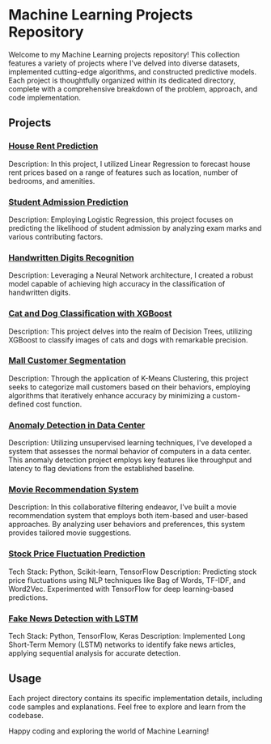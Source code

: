 # Machine Learning Projects Repository

Welcome to my Machine Learning projects repository! This collection features a variety of projects where I've delved into diverse datasets, implemented cutting-edge algorithms, and constructed predictive models. Each project is thoughtfully organized within its dedicated directory, complete with a comprehensive breakdown of the problem, approach, and code implementation.

## Projects

### [House Rent Prediction](https://github.com/kameshrsk/Machine-learning-projects/blob/main/ML-Algorithms/ml-algorithms.ipynb)

Description: In this project, I utilized Linear Regression to forecast house rent prices based on a range of features such as location, number of bedrooms, and amenities.

### [Student Admission Prediction](https://github.com/kameshrsk/Machine-learning-projects/blob/main/ML-Algorithms/ml-algorithms.ipynb)

Description: Employing Logistic Regression, this project focuses on predicting the likelihood of student admission by analyzing exam marks and various contributing factors.

### [Handwritten Digits Recognition](https://github.com/kameshrsk/Machine-learning-projects/blob/main/Neural_Network_implementation/neural-network-implementation.ipynb)

Description: Leveraging a Neural Network architecture, I created a robust model capable of achieving high accuracy in the classification of handwritten digits.

### [Cat and Dog Classification with XGBoost](https://github.com/kameshrsk/Machine-learning-projects/blob/main/Decision_Trees/decision-trees.ipynb)

Description: This project delves into the realm of Decision Trees, utilizing XGBoost to classify images of cats and dogs with remarkable precision.

### [Mall Customer Segmentation](https://github.com/kameshrsk/Machine-learning-projects/blob/main/Unsupervised_Learning/unsupervised-learning.ipynb)

Description: Through the application of K-Means Clustering, this project seeks to categorize mall customers based on their behaviors, employing algorithms that iteratively enhance accuracy by minimizing a custom-defined cost function.

### [Anomaly Detection in Data Center](https://github.com/kameshrsk/Machine-learning-projects/blob/main/Unsupervised_Learning/unsupervised-learning.ipynb)

Description: Utilizing unsupervised learning techniques, I've developed a system that assesses the normal behavior of computers in a data center. This anomaly detection project employs key features like throughput and latency to flag deviations from the established baseline.

### [Movie Recommendation System](https://github.com/kameshrsk/Machine-learning-projects/blob/main/Recommender_System/recommender-system.ipynb)

Description: In this collaborative filtering endeavor, I've built a movie recommendation system that employs both item-based and user-based approaches. By analyzing user behaviors and preferences, this system provides tailored movie suggestions.

### [Stock Price Fluctuation Prediction](https://github.com/kameshrsk/Machine-learning-projects/blob/main/NLP/stock-prediction.ipynb)

Tech Stack: Python, Scikit-learn, TensorFlow
Description: Predicting stock price fluctuations using NLP techniques like Bag of Words, TF-IDF, and Word2Vec. Experimented with TensorFlow for deep learning-based predictions.

### [Fake News Detection with LSTM](https://github.com/kameshrsk/Machine-learning-projects/blob/main/NLP/fake-news-nlp.ipynb)

Tech Stack: Python, TensorFlow, Keras
Description: Implemented Long Short-Term Memory (LSTM) networks to identify fake news articles, applying sequential analysis for accurate detection.


## Usage

Each project directory contains its specific implementation details, including code samples and explanations. Feel free to explore and learn from the codebase.

Happy coding and exploring the world of Machine Learning!

